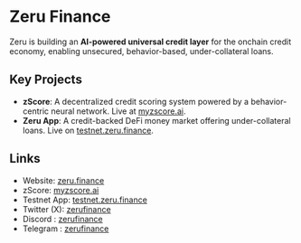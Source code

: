 # Zeru Finance

Zeru is building an **AI-powered universal credit layer** for the onchain credit economy, enabling unsecured, behavior-based, under-collateral loans. 

## Key Projects
- **zScore**: A decentralized credit scoring system powered by a behavior-centric neural network. Live at [myzscore.ai](https://myzscore.ai).
- **Zeru App**: A credit-backed DeFi money market offering under-collateral loans. Live on [testnet.zeru.finance](https://testnet.zeru.finance).

## Links
- Website: [zeru.finance](https://zeru.finance)  
- zScore: [myzscore.ai](https://myzscore.ai)  
- Testnet App: [testnet.zeru.finance](https://testnet.zeru.finance)
- Twitter (X): [zerufinance](https://x.com/zerufinance)
- Discord : [zerufinance](https://discord.gg/XkYjDGVwJQ)
- Telegram : [zerufinance](https://t.me/zerufinancediscussions)
